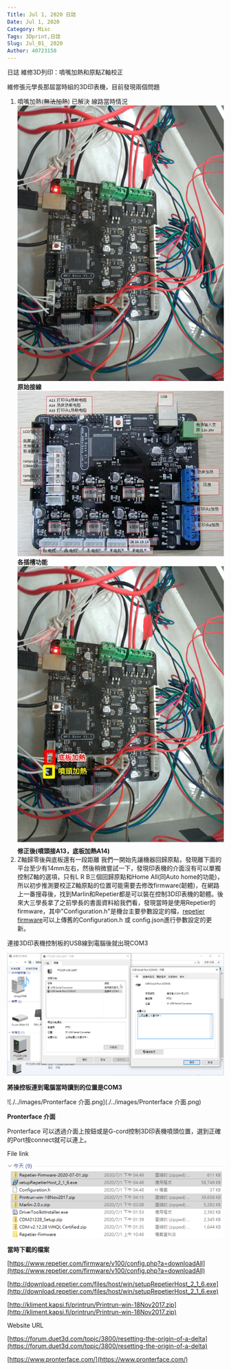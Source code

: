 ```yaml
---
Title: Jul 1, 2020 日誌
Date: Jul 1, 2020
Category: Misc
Tags: 3Dprint,日誌
Slug: Jul_01_ 2020
Author: 40723150
---
```

日誌
維修3D列印：噴嘴加熱和原點Z軸校正
<!-- PELICAN_END_SUMMARY -->

維修張元學長那屆當時組的3D印表機，目前發現兩個問題

1. 噴嘴加熱(~~無法加熱~~)  已解決
線路當時情況
![./../images/原始接線.jpg](./../images/原始接線.jpg)
**原始接線**
![./../images/各插槽功能.jpg](./../images/各插槽功能.jpg)
**各插槽功能**
![./../images/修正後_接線.jpg](./../images/修正後_接線.jpg)
**修正後(噴頭接A13，底板加熱A14)**
2. Z軸歸零後與底板還有一段距離
我們一開始先讓機器回歸原點，發現離下面的平台至少有14mm左右，然後稍微嘗試一下，發現印表機的介面沒有可以單獨控制Z軸的選項，只有L R B三個回歸原點和Home All(同Auto home的功能)，所以初步推測要校正Z軸原點的位置可能需要去修改firmware(韌體)，在網路上一番搜尋後，找到Marlin和Repetier都是可以裝在控制3D印表機的韌體。後來大三學長拿了之前學長的書面資料給我們看，發現當時是使用Repetier的firmware，其中"Configuration.h"是機台主要參數設定的檔，[repetier firmware]可以上傳舊的Configuration.h 或 config.json進行參數設定的更新。

[repetier firmware]: https://www.repetier.com/firmware/v091/

連接3D印表機控制板的USB線到電腦後就出現COM3

![./../images/連接.png](./../images/連接.png)

**將操控板連到電腦當時讀到的位置是COM3**

![./../images/Pronterface 介面.png](./../images/Pronterface 介面.png)

**Pronterface 介面**

Pronterface 可以透過介面上按鈕或是G-cord控制3D印表機噴頭位置，選到正確的Port按connect就可以連上。

File link

![./../images/連接.png](./../images/Files_list.png)

**當時下載的檔案**

[https://www.repetier.com/firmware/v100/config.php?a=downloadAll](https://www.repetier.com/firmware/v100/config.php?a=downloadAll)

[http://download.repetier.com/files/host/win/setupRepetierHost_2_1_6.exe](http://download.repetier.com/files/host/win/setupRepetierHost_2_1_6.exe)

[http://kliment.kapsi.fi/printrun/Printrun-win-18Nov2017.zip](http://kliment.kapsi.fi/printrun/Printrun-win-18Nov2017.zip)

Website URL

[https://forum.duet3d.com/topic/3800/resetting-the-origin-of-a-delta](https://forum.duet3d.com/topic/3800/resetting-the-origin-of-a-delta)

[https://www.pronterface.com/](https://www.pronterface.com/)